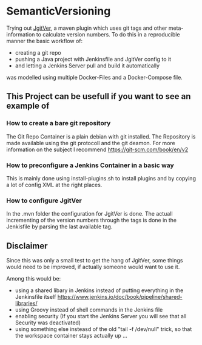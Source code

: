 # SemanticVersioning

Trying out <a href="https://github.com/jgitver/jgitver">JgitVer</a>, a maven plugin which uses git tags and other meta-information to calculate version numbers. To do this in a reproducible manner the basic workflow of:
* creating a git repo
* pushing a Java project with Jenkinsfile and JgitVer config to it 
* and letting a Jenkins Server pull and build it automatically

was modelled using multiple Docker-Files and a Docker-Compose file.

## This Project can be usefull if you want to see an example of

### How to create a bare git repository

The Git Repo Container is a plain debian with git installed. The Repository is made available using the git protocoll and the git deamon. For more information on the subject I recommend https://git-scm.com/book/en/v2

### How to preconfigure a Jenkins Container in a basic way 

This is mainly done using install-plugins.sh to install plugins and by copying a lot of config XML at the right places.

### How to configure JgitVer

In the .mvn folder the configuration for JgitVer is done. The actuall incrementing of the version numbers through the tags is done in the Jenkisfile by parsing the last available tag. 

## Disclaimer

Since this was only a small test to get the hang of JgitVer, some things would need to be improved, if actually someone would want to use it.

Among this would be:

* using a shared libary in Jenkins instead of putting everything in the Jenkinsfile itself https://www.jenkins.io/doc/book/pipeline/shared-libraries/
* using Groovy instead of shell commands in the Jenkins file
* enabling security (If you start the Jenkins Server you will see that all Security was deactivated)
* using something else insteasd of the old "tail -f /dev/null" trick, so that the workspace container stays actually up
...

